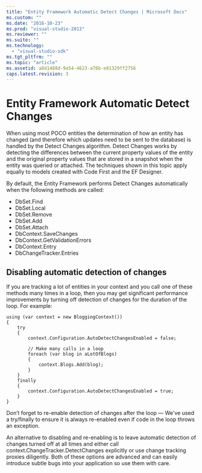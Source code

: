 ```yaml
---
title: "Entity Framework Automatic Detect Changes | Microsoft Docs"
ms.custom: ""
ms.date: "2016-10-23"
ms.prod: "visual-studio-2013"
ms.reviewer: ""
ms.suite: ""
ms.technology: 
  - "visual-studio-sdk"
ms.tgt_pltfrm: ""
ms.topic: "article"
ms.assetid: a8d1488d-9a54-4623-a76b-e81329ff2756
caps.latest.revision: 3
---
```

# Entity Framework Automatic Detect Changes
When using most POCO entities the determination of how an entity has changed (and therefore which updates need to be sent to the database) is handled by the Detect Changes algorithm. Detect Changes works by detecting the differences between the current property values of the entity and the original property values that are stored in a snapshot when the entity was queried or attached. The techniques shown in this topic apply equally to models created with Code First and the EF Designer.  
  
By default, the Entity Framework performs Detect Changes automatically when the following methods are called:  
  
- DbSet.Find  
- DbSet.Local  
- DbSet.Remove  
- DbSet.Add  
- DbSet.Attach  
- DbContext.SaveChanges  
- DbContext.GetValidationErrors  
- DbContext.Entry  
- DbChangeTracker.Entries  
  
## Disabling automatic detection of changes  
  
If you are tracking a lot of entities in your context and you call one of these methods many times in a loop, then you may get significant performance improvements by turning off detection of changes for the duration of the loop. For example:  
  
```  
using (var context = new BloggingContext()) 
{ 
    try 
    { 
        context.Configuration.AutoDetectChangesEnabled = false; 
 
        // Make many calls in a loop 
        foreach (var blog in aLotOfBlogs) 
        { 
            context.Blogs.Add(blog); 
        } 
    } 
    finally 
    { 
        context.Configuration.AutoDetectChangesEnabled = true; 
    } 
}
```  
  
Don’t forget to re-enable detection of changes after the loop — We've used a try/finally to ensure it is always re-enabled even if code in the loop throws an exception.  
  
An alternative to disabling and re-enabling is to leave automatic detection of changes turned off at all times and either call context.ChangeTracker.DetectChanges explicitly or use change tracking proxies diligently. Both of these options are advanced and can easily introduce subtle bugs into your application so use them with care.  
  